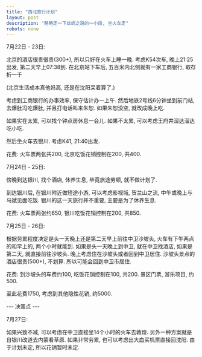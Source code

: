 ```yaml
---
title: "西北旅行计划"
layout: post
description: "略略走一下丝绸之路的一小段, 坐火车走"
robots: none
---
```


7月22日 - 23日:

北京的酒店很贵很贵(300+), 所以只好在火车上睡一晚. 考虑K54次车, 晚上21:25出发, 第二天早上07:38到.
在北京站下车后, 五百米内北侧就有一家工商银行, 取存折一千

(北京生活成本真他妈高, 还是在沈阳呆着算了.)

考虑到工商银行的办事效率, 保守估计办一上午. 然后地铁2号线6分钟坐到前门站, 去爆肚冯吃爆肚, 并且打电话叫来朱恕. 如果朱恕没空, 就改成晚上吃. 

如果实在太累, 可以找个钟点房休息一会儿. 如果不太累, 可以考虑王府井溜达溜达吃小吃.

然后坐火车去银川. 考虑K41, 21:40出发.

花费: 火车票两张共200, 北京吃饭花销控制在200, 共400. 

7月24日 - 25日:

傍晚到达银川, 找个酒店, 休养生息, 毕竟旅途劳顿, 就不做计划了.

到达银川后, 在银川附近做短途小游, 可以考虑影视城, 贺兰山之流, 中午或晚上与马斌见面吃饭. 银川的这一天旅行并不重要, 主要是为了休养生息. 

花费: 火车票两张约650, 银川吃饭花销控制在200, 共850. 

7月25日 - 26日:

根据劳累程度决定是头一天晚上还是第二天早上前往中卫沙坡头, 火车有下午两点的和早上的, 两个小时就能到. 如果是头一天晚上到中卫, 就在中卫找酒店, 如果是第二天, 就直接前往沙坡头. 晚上考虑住在沙坡头或者回到中卫居住. 沙坡头景点的酒店很贵(500+), 不划算. 所以可能会回到中卫市居住. 

花费: 到沙坡头的车费约100, 吃饭花销控制在100, 共200. 景区门票, 游乐项目, 约500. 

至此花费1750, 考虑到其他隐性花销, 约5000. 

--- 决策点 ---

7月27日:

如果兴致不减, 可以考虑在中卫直接坐14个小时的火车去敦煌. 另外一种方案就是自银川改道去内蒙看草原. 
如果非常劳累, 也可以考虑出大血买机票直接回沈阳.  由于计划未定, 所以花销暂时未定. 